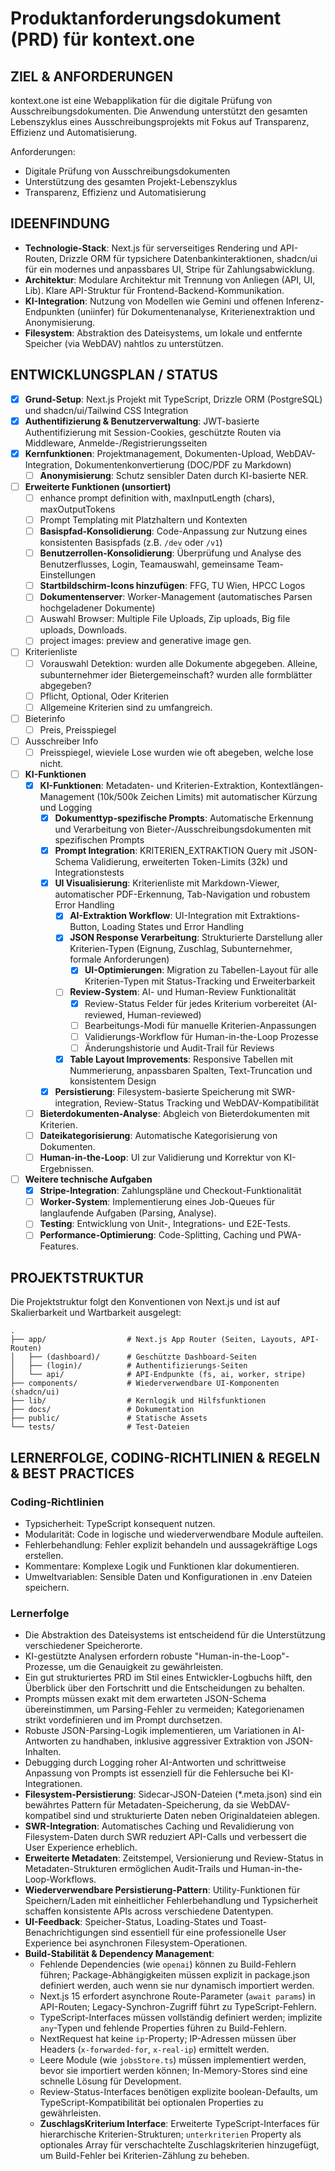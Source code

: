 # Produktanforderungsdokument (PRD) für kontext.one

## ZIEL & ANFORDERUNGEN

kontext.one ist eine Webapplikation für die digitale Prüfung von Ausschreibungsdokumenten. Die Anwendung unterstützt den gesamten Lebenszyklus eines Ausschreibungsprojekts mit Fokus auf Transparenz, Effizienz und Automatisierung.

Anforderungen:

- Digitale Prüfung von Ausschreibungsdokumenten
- Unterstützung des gesamten Projekt-Lebenszyklus
- Transparenz, Effizienz und Automatisierung

## IDEENFINDUNG

- **Technologie-Stack**: Next.js für serverseitiges Rendering und API-Routen, Drizzle ORM für typsichere Datenbankinteraktionen, shadcn/ui für ein modernes und anpassbares UI, Stripe für Zahlungsabwicklung.
- **Architektur**: Modulare Architektur mit Trennung von Anliegen (API, UI, Lib). Klare API-Struktur für Frontend-Backend-Kommunikation.
- **KI-Integration**: Nutzung von Modellen wie Gemini und offenen Inferenz-Endpunkten (uniinfer) für Dokumentenanalyse, Kriterienextraktion und Anonymisierung.
- **Filesystem**: Abstraktion des Dateisystems, um lokale und entfernte Speicher (via WebDAV) nahtlos zu unterstützen.

## ENTWICKLUNGSPLAN / STATUS

- [x] **Grund-Setup**: Next.js Projekt mit TypeScript, Drizzle ORM (PostgreSQL) und shadcn/ui/Tailwind CSS Integration
- [x] **Authentifizierung & Benutzerverwaltung**: JWT-basierte Authentifizierung mit Session-Cookies, geschützte Routen via Middleware, Anmelde-/Registrierungsseiten
- [x] **Kernfunktionen**: Projektmanagement, Dokumenten-Upload, WebDAV-Integration, Dokumentenkonvertierung (DOC/PDF zu Markdown)
  - [ ] **Anonymisierung**: Schutz sensibler Daten durch KI-basierte NER.
- [ ] **Erweiterte Funktionen (unsortiert)**
  - [ ] enhance prompt definition with, maxInputLength (chars), maxOutputTokens
  - [ ] Prompt Templating mit Platzhaltern und Kontexten
  - [ ] **Basispfad-Konsolidierung**: Code-Anpassung zur Nutzung eines konsistenten Basispfads (z.B. `/dev` oder `/v1`)
  - [ ] **Benutzerrollen-Konsolidierung**: Überprüfung und Analyse des Benutzerflusses, Login, Teamauswahl, gemeinsame Team-Einstellungen
  - [ ] **Startbildschirm-Icons hinzufügen**: FFG, TU Wien, HPCC Logos
  - [ ] **Dokumentenserver**: Worker-Management (automatisches Parsen hochgeladener Dokumente)
  - [ ] Auswahl Browser: Multiple File Uploads, Zip uploads, Big file uploads, Downloads.
  - [ ] project images: preview and generative image gen.  
- [ ] Kriterienliste
  - [ ] Vorauswahl Detektion: wurden alle Dokumente abgegeben. Alleine, subunternehmer ider Bietergemeinschaft? wurden alle formblätter abgegeben?
  - [ ] Pflicht, Optional, Oder Kriterien
  - [ ] Allgemeine Kriterien sind zu umfangreich.
- [ ] Bieterinfo
  - [ ] Preis, Preisspiegel
- [ ] Ausschreiber Info
  - [ ] Preisspiegel, wieviele Lose wurden wie oft abegeben, welche lose nicht.
- [ ] **KI-Funktionen**
  - [x] **KI-Funktionen**: Metadaten- und Kriterien-Extraktion, Kontextlängen-Management (10k/500k Zeichen Limits) mit automatischer Kürzung und Logging
    - [x] **Dokumenttyp-spezifische Prompts**: Automatische Erkennung und Verarbeitung von Bieter-/Ausschreibungsdokumenten mit spezifischen Prompts
    - [x] **Prompt Integration**: KRITERIEN_EXTRAKTION Query mit JSON-Schema Validierung, erweiterten Token-Limits (32k) und Integrationstests
    - [x] **UI Visualisierung**: Kriterienliste mit Markdown-Viewer, automatischer PDF-Erkennung, Tab-Navigation und robustem Error Handling
      - [x] **AI-Extraktion Workflow**: UI-Integration mit Extraktions-Button, Loading States und Error Handling
      - [x] **JSON Response Verarbeitung**: Strukturierte Darstellung aller Kriterien-Typen (Eignung, Zuschlag, Subunternehmer, formale Anforderungen)
        - [x] **UI-Optimierungen**: Migration zu Tabellen-Layout für alle Kriterien-Typen mit Status-Tracking und Erweiterbarkeit
      - [ ] **Review-System**: AI- und Human-Review Funktionalität
        - [x] Review-Status Felder für jedes Kriterium vorbereitet (AI-reviewed, Human-reviewed)
        - [ ] Bearbeitungs-Modi für manuelle Kriterien-Anpassungen
        - [ ] Validierungs-Workflow für Human-in-the-Loop Prozesse
        - [ ] Änderungshistorie und Audit-Trail für Reviews
      - [x] **Table Layout Improvements**: Responsive Tabellen mit Nummerierung, anpassbaren Spalten, Text-Truncation und konsistentem Design
    - [x] **Persistierung**: Filesystem-basierte Speicherung mit SWR-integration, Review-Status Tracking und WebDAV-Kompatibilität
  - [ ] **Bieterdokumenten-Analyse**: Abgleich von Bieterdokumenten mit Kriterien.
  - [ ] **Dateikategorisierung**: Automatische Kategorisierung von Dokumenten.
  - [ ] **Human-in-the-Loop**: UI zur Validierung und Korrektur von KI-Ergebnissen.
- [ ] **Weitere technische Aufgaben**
  - [x] **Stripe-Integration**: Zahlungspläne und Checkout-Funktionalität
  - [ ] **Worker-System**: Implementierung eines Job-Queues für langlaufende Aufgaben (Parsing, Analyse).
  - [ ] **Testing**: Entwicklung von Unit-, Integrations- und E2E-Tests.
  - [ ] **Performance-Optimierung**: Code-Splitting, Caching und PWA-Features.

## PROJEKTSTRUKTUR

Die Projektstruktur folgt den Konventionen von Next.js und ist auf Skalierbarkeit und Wartbarkeit ausgelegt:

```
.
├── app/                  # Next.js App Router (Seiten, Layouts, API-Routen)
│   ├── (dashboard)/      # Geschützte Dashboard-Seiten
│   ├── (login)/          # Authentifizierungs-Seiten
│   └── api/              # API-Endpunkte (fs, ai, worker, stripe)
├── components/           # Wiederverwendbare UI-Komponenten (shadcn/ui)
├── lib/                  # Kernlogik und Hilfsfunktionen
├── docs/                 # Dokumentation
├── public/               # Statische Assets
└── tests/                # Test-Dateien
```

## LERNERFOLGE, CODING-RICHTLINIEN & REGELN & BEST PRACTICES

### Coding-Richtlinien

- Typsicherheit: TypeScript konsequent nutzen.
- Modularität: Code in logische und wiederverwendbare Module aufteilen.
- Fehlerbehandlung: Fehler explizit behandeln und aussagekräftige Logs erstellen.
- Kommentare: Komplexe Logik und Funktionen klar dokumentieren.
- Umweltvariablen: Sensible Daten und Konfigurationen in .env Dateien speichern.

### Lernerfolge

- Die Abstraktion des Dateisystems ist entscheidend für die Unterstützung verschiedener Speicherorte.
- KI-gestützte Analysen erfordern robuste "Human-in-the-Loop"-Prozesse, um die Genauigkeit zu gewährleisten.
- Ein gut strukturiertes PRD im Stil eines Entwickler-Logbuchs hilft, den Überblick über den Fortschritt und die Entscheidungen zu behalten.
- Prompts müssen exakt mit dem erwarteten JSON-Schema übereinstimmen, um Parsing-Fehler zu vermeiden; Kategorienamen strikt vordefinieren und im Prompt durchsetzen.
- Robuste JSON-Parsing-Logik implementieren, um Variationen in AI-Antworten zu handhaben, inklusive aggressiver Extraktion von JSON-Inhalten.
- Debugging durch Logging roher AI-Antworten und schrittweise Anpassung von Prompts ist essenziell für die Fehlersuche bei KI-Integrationen.
- **Filesystem-Persistierung**: Sidecar-JSON-Dateien (\*.meta.json) sind ein bewährtes Pattern für Metadaten-Speicherung, da sie WebDAV-kompatibel sind und strukturierte Daten neben Originaldateien ablegen.
- **SWR-Integration**: Automatisches Caching und Revalidierung von Filesystem-Daten durch SWR reduziert API-Calls und verbessert die User Experience erheblich.
- **Erweiterte Metadaten**: Zeitstempel, Versionierung und Review-Status in Metadaten-Strukturen ermöglichen Audit-Trails und Human-in-the-Loop-Workflows.
- **Wiederverwendbare Persistierung-Pattern**: Utility-Funktionen für Speichern/Laden mit einheitlicher Fehlerbehandlung und Typsicherheit schaffen konsistente APIs across verschiedene Datentypen.
- **UI-Feedback**: Speicher-Status, Loading-States und Toast-Benachrichtigungen sind essentiell für eine professionelle User Experience bei asynchronen Filesystem-Operationen.
- **Build-Stabilität & Dependency Management**:
  - Fehlende Dependencies (wie `openai`) können zu Build-Fehlern führen; Package-Abhängigkeiten müssen explizit in package.json definiert werden, auch wenn sie nur dynamisch importiert werden.
  - Next.js 15 erfordert asynchrone Route-Parameter (`await params`) in API-Routen; Legacy-Synchron-Zugriff führt zu TypeScript-Fehlern.
  - TypeScript-Interfaces müssen vollständig definiert werden; implizite `any`-Typen und fehlende Properties führen zu Build-Fehlern.
  - NextRequest hat keine `ip`-Property; IP-Adressen müssen über Headers (`x-forwarded-for`, `x-real-ip`) ermittelt werden.
  - Leere Module (wie `jobsStore.ts`) müssen implementiert werden, bevor sie importiert werden können; In-Memory-Stores sind eine schnelle Lösung für Development.
  - Review-Status-Interfaces benötigen explizite boolean-Defaults, um TypeScript-Kompatibilität bei optionalen Properties zu gewährleisten.
  - **ZuschlagsKriterium Interface**: Erweiterte TypeScript-Interfaces für hierarchische Kriterien-Strukturen; `unterkriterien` Property als optionales Array für verschachtelte Zuschlagskriterien hinzugefügt, um Build-Fehler bei Kriterien-Zählung zu beheben.
